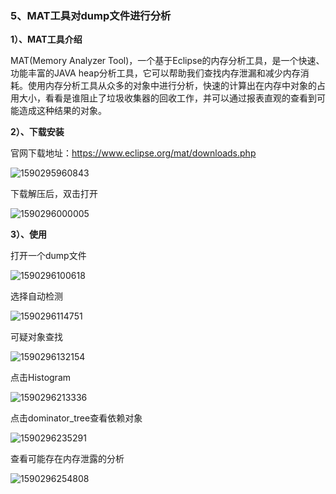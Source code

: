 ### 5、MAT工具对dump文件进行分析

**1）、MAT工具介绍**

MAT(Memory Analyzer Tool)，一个基于Eclipse的内存分析工具，是一个快速、功能丰富的JAVA heap分析工具，它可以帮助我们查找内存泄漏和减少内存消耗。使用内存分析工具从众多的对象中进行分析，快速的计算出在内存中对象的占用大小，看看是谁阻止了垃圾收集器的回收工作，并可以通过报表直观的查看到可能造成这种结果的对象。

**2）、下载安装**

官网下载地址：https://www.eclipse.org/mat/downloads.php

![1590295960843](https://smartan123.github.io/book/library/002-images/1590295960843.png)

下载解压后，双击打开

![1590296000005](https://smartan123.github.io/book/library/002-images/1590296000005.png)

**3）、使用**

打开一个dump文件

![1590296100618](https://smartan123.github.io/book/library/002-images/1590296100618.png)

选择自动检测

![1590296114751](https://smartan123.github.io/book/library/002-images/1590296114751.png)

可疑对象查找

![1590296132154](https://smartan123.github.io/book/library/002-images/1590296132154.png)

点击Histogram

![1590296213336](https://smartan123.github.io/book/library/002-images/1590296213336.png)

点击dominator_tree查看依赖对象

![1590296235291](https://smartan123.github.io/book/library/002-images/1590296235291.png)

查看可能存在内存泄露的分析

![1590296254808](https://smartan123.github.io/book/library/002-images/1590296254808.png)